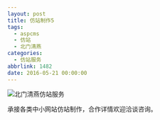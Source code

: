 ```yaml
---
layout: post
title: 仿站制作5
tags:
  - aspcms
  - 仿站
  - 北门清燕
categories:
  - 仿站服务
abbrlink: 1482
date: 2016-05-21 00:00:00
---
```


<!-- build time:Sat Jun 23 2018 12:05:15 GMT+0800 (中国标准时间) -->

![北门清燕仿站服务](http://ww1.sinaimg.cn/large/4eed32f2jw1f43ag2ttsfj206o08wt8w.jpg "北门清燕仿站服务")

承接各类中小网站仿站制作，合作详情欢迎洽谈咨询。
<!-- rebuild by neat -->